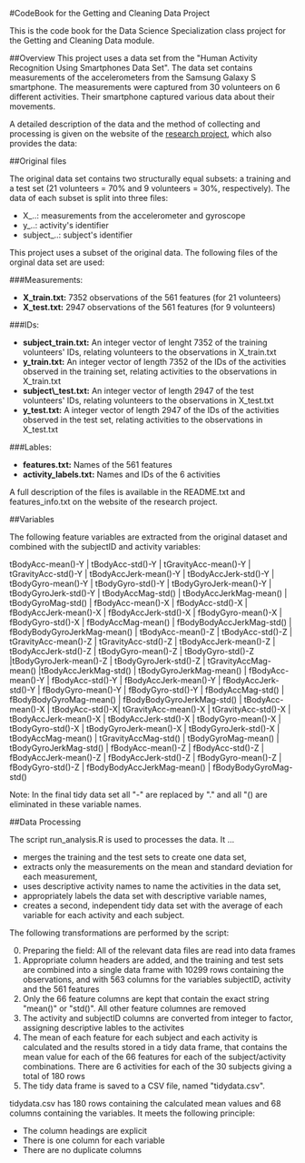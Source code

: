 #CodeBook for the Getting and Cleaning Data Project

This is the code book for the Data Science Specialization class project for the Getting and Cleaning Data module.

##Overview
This project uses a data set from the "Human Activity Recognition Using Smartphones Data Set".  The data set contains measurements of the accelerometers from the Samsung Galaxy S smartphone. The measurements were captured from 30 volunteers on 6 different activities. Their smartphone captured various data about their movements.

A detailed description of the data and the method of collecting and processing is given on the website of the [research project](http://archive.ics.uci.edu/ml/datasets/Human+Activity+Recognition+Using+Smartphones), which also provides the data:


##Original files

The original data set contains two structurally equal subsets: a training and a test set (21 volunteers = 70% and 9 volunteers = 30%, respectively). The data of each subset is split into three files:

* X\_..: measurements from the accelerometer and gyroscope
* y\_..: activity's identifier
* subject\_..: subject's identifier

This project uses a subset of the original data. The following files of the orginal data set are used:

###Measurements:
* **X\_train.txt:** 7352 observations of the 561 features (for 21 volunteers)
* **X\_test.txt:** 2947 observations of the 561 features (for 9 volunteers)

###IDs:
* **subject\_train.txt:** An integer vector of lenght 7352 of the training volunteers' IDs, relating  volunteers to the observations in X\_train.txt
* **y\_train.txt:** An integer vector of length 7352 of the IDs of the activities observed in the training set, relating activities to the observations in X\_train.txt
* **subject\\_test.txt:** An integer vector of length 2947 of the test volunteers' IDs, relating volunteers to the observations in X\_test.txt
* **y\_test.txt:** A integer vector of length 2947 of the IDs of the activities observed in the test set, relating activities to the observations in X\_test.txt

###Lables:
* **features.txt:** Names of the 561 features
* **activity\_labels.txt:** Names and IDs of the 6 activities

A full description of the files is available in the README.txt and features\_info.txt on the website of the research project.

##Variables

The following feature variables are extracted from the original dataset and combined with the subjectID and activity variables:

tBodyAcc-mean()-Y | tBodyAcc-std()-Y | tGravityAcc-mean()-Y | tGravityAcc-std()-Y | tBodyAccJerk-mean()-Y | tBodyAccJerk-std()-Y | tBodyGyro-mean()-Y | tBodyGyro-std()-Y | tBodyGyroJerk-mean()-Y | tBodyGyroJerk-std()-Y | tBodyAccMag-std() | tBodyAccJerkMag-mean() | tBodyGyroMag-std() | fBodyAcc-mean()-X | fBodyAcc-std()-X | fBodyAccJerk-mean()-X | fBodyAccJerk-std()-X | fBodyGyro-mean()-X | fBodyGyro-std()-X | fBodyAccMag-mean() | fBodyBodyAccJerkMag-std() | fBodyBodyGyroJerkMag-mean() | tBodyAcc-mean()-Z | tBodyAcc-std()-Z | tGravityAcc-mean()-Z | tGravityAcc-std()-Z | tBodyAccJerk-mean()-Z | tBodyAccJerk-std()-Z | tBodyGyro-mean()-Z | tBodyGyro-std()-Z |tBodyGyroJerk-mean()-Z | tBodyGyroJerk-std()-Z | tGravityAccMag-mean() |tBodyAccJerkMag-std() | tBodyGyroJerkMag-mean() | fBodyAcc-mean()-Y | fBodyAcc-std()-Y | fBodyAccJerk-mean()-Y | fBodyAccJerk-std()-Y | fBodyGyro-mean()-Y | fBodyGyro-std()-Y | fBodyAccMag-std() | fBodyBodyGyroMag-mean() | fBodyBodyGyroJerkMag-std() | tBodyAcc-mean()-X | tBodyAcc-std()-X| tGravityAcc-mean()-X | tGravityAcc-std()-X | tBodyAccJerk-mean()-X | tBodyAccJerk-std()-X | tBodyGyro-mean()-X | tBodyGyro-std()-X | tBodyGyroJerk-mean()-X | tBodyGyroJerk-std()-X | tBodyAccMag-mean() | tGravityAccMag-std() | tBodyGyroMag-mean() | tBodyGyroJerkMag-std() | fBodyAcc-mean()-Z | fBodyAcc-std()-Z | fBodyAccJerk-mean()-Z | fBodyAccJerk-std()-Z | fBodyGyro-mean()-Z | fBodyGyro-std()-Z | fBodyBodyAccJerkMag-mean() | fBodyBodyGyroMag-std()

Note: In the final tidy data set all "-" are replaced by "." and all "() are eliminated in these variable names. 

##Data Processing

The script run\_analysis.R is used to processes the data. It ...

* merges the training and the test sets to create one data set,
* extracts only the measurements on the mean and standard deviation for each measurement, 
* uses descriptive activity names to name the activities in the data set,
* appropriately labels the data set with descriptive variable names, 
* creates a second, independent tidy data set with the average of each variable for each activity and each subject.

The following transformations are performed by the script:

0. Preparing the field: All of the relevant data files are read into data frames
1. Appropriate column headers are added, and the training and test sets are combined into a single data frame with 10299 rows containing the observations, and with 563 columns for the variables subjectID, activity and the 561 features
2. Only the 66 feature columns are kept that contain the exact string "mean()" or "std()". All other feature columnes are removed
3. The activity and subjectID columns are converted from integer to factor, assigning descriptive lables to the activites
4. The mean of each feature for each subject and each activity is calculated and the results stored in a tidy data frame, that contains the mean value for each of the 66 features for each of the subject/activity combinations. There are 6 activities for each of the 30 subjects giving a total of 180 rows
5. The tidy data frame is saved to a CSV file, named "tidydata.csv".

tidydata.csv has 180 rows containing the calculated mean values and 68 columns containing the variables. It meets the following principle:
* The column headings are explicit
* There is one column for each variable
* There are no duplicate columns
